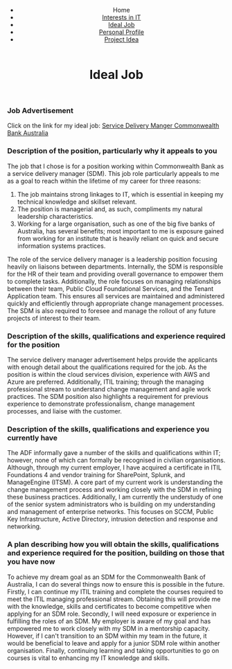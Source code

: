 <html>
<head>
 <link rel="stylesheet" href="2style.css">
<div>
 <header>
 <ul>
 <li class="home"><a rhref="https://rmitstudent-assessment.github.io/My-Profile/">Home</a></li>
 <li class="Interests in IT"><a href="https://rmitstudent-assessment.github.io/My-Profile/interestsinit">Interests in IT</a></li>
 <li class="Ideal Job"><a href="https://rmitstudent-assessment.github.io/My-Profile/idealjob">Ideal Job</a></li>
 <li class="Personal Profile"><a href="https://rmitstudent-assessment.github.io/My-Profile/personalprofile">Personal Profile</a></li>
 <li class="Project Idea"><a href="https://rmitstudent-assessment.github.io/My-Profile/projectidea">Project Idea</a></li>
</ul>
</div>
</header>

 <body>
 
 <header>
<h1>Ideal Job</h1>
             </header>

<h3>Job Advertisement</h3>
<p>Click on the link for my ideal job: <a href="https://www.seek.com.au/job/55255356?type=standout#searchRequestToken=42ef42ab-cfbf-418d-83d4-85f68e0a6b20">Service Delivery Manger Commonwealth Bank Australia</a> </p>

<h3>Description of the position, particularly why it appeals to you</h3>
<p>The job that I chose is for a position working within Commonwealth Bank as a service delivery manager (SDM). This job role particularly appeals to me as a goal to reach within the lifetime of my career for three reasons:

1. The job maintains strong linkages to IT, which is essential in keeping my technical knowledge and skillset relevant.
2. The position is managerial and, as such, compliments my natural leadership characteristics.
3. Working for a large organisation, such as one of the big five banks of Australia, has several benefits; most important to me is exposure gained from working for an institute that is heavily reliant on quick and secure information systems practices.

The role of the service delivery manager is a leadership position focusing heavily on liaisons between departments. Internally, the SDM is responsible for the HR of their team and providing overall governance to empower them to complete tasks. Additionally, the role focuses on managing relationships between their team, Public Cloud Foundational Services, and the Tenant Application team. This ensures all services are maintained and administered quickly and efficiently through appropriate change management processes. The SDM is also required to foresee and manage the rollout of any future projects of interest to their team.</p>

<h3>Description of the skills, qualifications and experience required for the position</h3>
<p>The service delivery manager advertisement helps provide the applicants with enough detail about the qualifications required for the job. As the position is within the cloud services division, experience with AWS and Azure are preferred. Additionally, ITIL training; through the managing professional stream to understand change management and agile work practices. The SDM position also highlights a requirement for previous experience to demonstrate professionalism, change management processes, and liaise with the customer.</p>

<h3>Description of the skills, qualifications and experience you currently have</h3>
<p>The ADF informally gave a number of the skills and qualifications within IT; however, none of which can formally be recognised in civilian organisations. Although, through my current employer, I have acquired a certificate in ITIL Foundations 4 and vendor training for SharePoint, Splunk, and ManageEngine (ITSM). A core part of my current work is understanding the change management process and working closely with the SDM in refining these business practices. Additionally, I am currently the understudy of one of the senior system administrators who is building on my understanding and management of enterprise networks. This focuses on SCCM, Public Key Infrastructure, Active Directory, intrusion detection and response and networking.</p>

<h3>A plan describing how you will obtain the skills, qualifications and experience required for the position, building on those that you have now</h3>
<p>To achieve my dream goal as an SDM for the Commonwealth Bank of Australia, I can do several things now to ensure this is possible in the future. Firstly, I can continue my ITIL training and complete the courses required to meet the ITIL managing professional stream. Obtaining this will provide me with the knowledge, skills and certificates to become competitive when applying for an SDM role. Secondly, I will need exposure or experience in fulfilling the roles of an SDM. My employer is aware of my goal and has empowered me to work closely with my SDM in a mentorship capacity. However, if I can't transition to an SDM within my team in the future, it would be beneficial to leave and apply for a junior SDM role within another organisation. Finally, continuing learning and taking opportunities to go on courses is vital to enhancing my IT knowledge and skills.</p>
